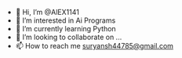 - 👋 Hi, I’m @AlEX1141
- 👀 I’m interested in Ai Programs
- 🌱 I’m currently learning Python
- 💞️ I’m looking to collaborate on ...
- 📫 How to reach me suryansh44785@gmail.com


